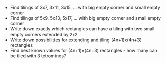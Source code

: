  - Find tilings of 3x7, 3x11, 3x15, ... with big empty corner and small empty corner
 - Find tilings of 5x9, 5x13, 5x17, ... with big empty corner and small empty corner
 - Write down exactly which rectangles can have a tiling with two small empty corners extended by 2x2
 - Write down possibilities for extending and tiling (4n+1)x(4n+3) rectangles
 - Find best known values for (4n+1)x(4n+3) rectangles - how many can be tiled with 3 tetrominos?
